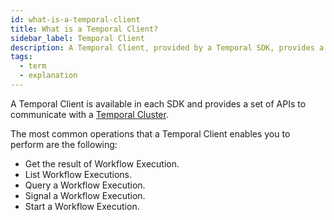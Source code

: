 ```yaml
---
id: what-is-a-temporal-client
title: What is a Temporal Client?
sidebar_label: Temporal Client
description: A Temporal Client, provided by a Temporal SDK, provides a set of APIs to communicate with a Temporal Cluster.
tags:
  - term
  - explanation
---
```


A Temporal Client is available in each SDK and provides a set of APIs to communicate with a [Temporal Cluster](/concepts/what-is-a-temporal-cluster).

The most common operations that a Temporal Client enables you to perform are the following:

- Get the result of Workflow Execution.
- List Workflow Executions.
- Query a Workflow Execution.
- Signal a Workflow Execution.
- Start a Workflow Execution.
